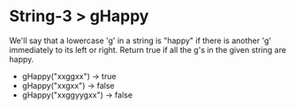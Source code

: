 # String-3 > gHappy

We'll say that a lowercase 'g' in a string is "happy" if there is another 'g' immediately to its left or right. Return true if all the g's in the given string are happy.

- gHappy("xxggxx") → true
- gHappy("xxgxx") → false
- gHappy("xxggyygxx") → false